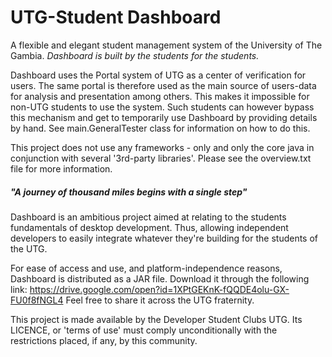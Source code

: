# UTG-Student Dashboard

A flexible and elegant student management system of the University of The Gambia.
_Dashboard is built by the students for the students._

Dashboard uses the Portal system of UTG as a center of verification for users. The same portal is therefore
used as the main source of users-data for analysis and presentation among others. This makes it impossible for
non-UTG students to use the system. Such students can however bypass this mechanism and get to temporarily use
Dashboard by providing details by hand. See main.GeneralTester class for information on how to do this.

This project does not use any frameworks - only and only the core java in conjunction with several
'3rd-party libraries'. Please see the overview.txt file for more information.

##### "A journey of thousand miles begins with a single step"
Dashboard is an ambitious project aimed at relating to the students fundamentals of desktop development.
Thus, allowing independent developers to easily integrate whatever they're building for the students of
the UTG.

For ease of access and use, and platform-independence reasons, Dashboard is distributed as a JAR file.
Download it through the following link:
https://drive.google.com/open?id=1XPtGEKnK-fQQDE4olu-GX-FU0f8fNGL4
Feel free to share it across the UTG fraternity.

This project is made available by the Developer Student Clubs UTG. Its LICENCE, or 'terms of use' must comply
unconditionally with the restrictions placed, if any, by this community.